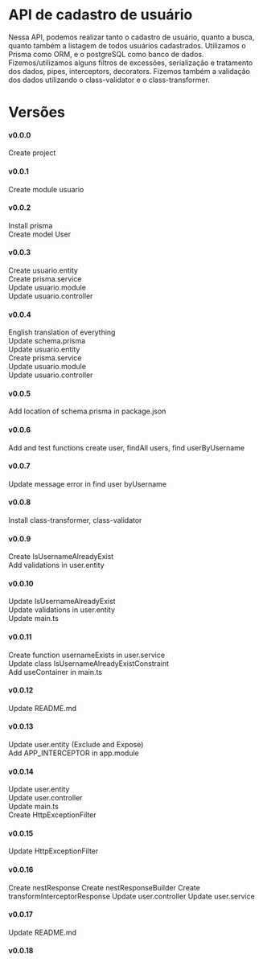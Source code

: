 # API de cadastro de usuário

Nessa API, podemos realizar tanto o cadastro de usuário, quanto a busca, quanto também a listagem de todos usuários cadastrados.
Utilizamos o Prisma como ORM, e o postgreSQL como banco de dados.
Fizemos/utilizamos alguns filtros de excessões, serialização e tratamento dos dados, pipes, interceptors, decorators.
Fizemos também a validação dos dados utilizando o class-validator e o class-transformer.



# Versões

#### v0.0.0
Create project</br>

#### v0.0.1
Create module usuario</br>

#### v0.0.2
Install prisma</br>
Create model User</br>

#### v0.0.3
Create usuario.entity</br>
Create prisma.service</br>
Update usuario.module</br>
Update usuario.controller</br>

#### v0.0.4
English translation of everything</br>
Update schema.prisma</br>
Update usuario.entity</br>
Create prisma.service</br>
Update usuario.module</br>
Update usuario.controller</br>

#### v0.0.5
Add location of schema.prisma in package.json</br>

#### v0.0.6
Add and test functions create user, findAll users, find userByUsername</br>

#### v0.0.7
Update message error in find user byUsername</br>

#### v0.0.8
Install class-transformer, class-validator</br>

#### v0.0.9
Create IsUsernameAlreadyExist</br>
Add validations in user.entity</br>

#### v0.0.10
Update IsUsernameAlreadyExist</br>
Update validations in user.entity</br>
Update main.ts</br>

#### v0.0.11
Create function usernameExists in user.service</br>
Update class IsUsernameAlreadyExistConstraint</br>
Add useContainer in main.ts</br>

#### v0.0.12
Update README.md</br>

#### v0.0.13
Update user.entity (Exclude and Expose)</br>
Add APP_INTERCEPTOR in app.module</br>

#### v0.0.14
Update user.entity</br>
Update user.controller</br>
Update main.ts</br>
Create HttpExceptionFilter</br>

#### v0.0.15
Update HttpExceptionFilter</br>

#### v0.0.16
Create nestResponse
Create nestResponseBuilder
Create transformInterceptorResponse
Update user.controller
Update user.service

#### v0.0.17
Update README.md

#### v0.0.18


